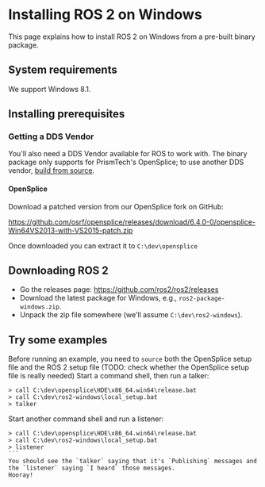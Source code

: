 # Installing ROS 2 on Windows
This page explains how to install ROS 2 on Windows from a pre-built binary package.

## System requirements
We support Windows 8.1.

## Installing prerequisites

### Getting a DDS Vendor

You'll also need a DDS Vendor available for ROS to work with.
The binary package only supports for PrismTech's OpenSplice; to use another DDS vendor, [build from source](Windows-Development-Setup).

#### OpenSplice
Download a patched version from our OpenSplice fork on GitHub:

https://github.com/osrf/opensplice/releases/download/6.4.0-0/opensplice-Win64VS2013-with-VS2015-patch.zip

Once downloaded you can extract it to `C:\dev\opensplice`

## Downloading ROS 2
* Go the releases page: https://github.com/ros2/ros2/releases
* Download the latest package for Windows, e.g., `ros2-package-windows.zip`.
* Unpack the zip file somewhere (we'll assume `C:\dev\ros2-windows`).

## Try some examples
Before running an example, you need to `source` both the OpenSplice setup file and the ROS 2 setup file (TODO: check whether the OpenSplice setup file is really needed)  Start a command shell, then run a talker:
```
> call C:\dev\opensplice\HDE\x86_64.win64\release.bat
> call C:\dev\ros2-windows\local_setup.bat
> talker
```
Start another command shell and run a listener:
````
> call C:\dev\opensplice\HDE\x86_64.win64\release.bat
> call C:\dev\ros2-windows\local_setup.bat
> listener
```
You should see the `talker` saying that it's `Publishing` messages and the `listener` saying `I heard` those messages.
Hooray!
